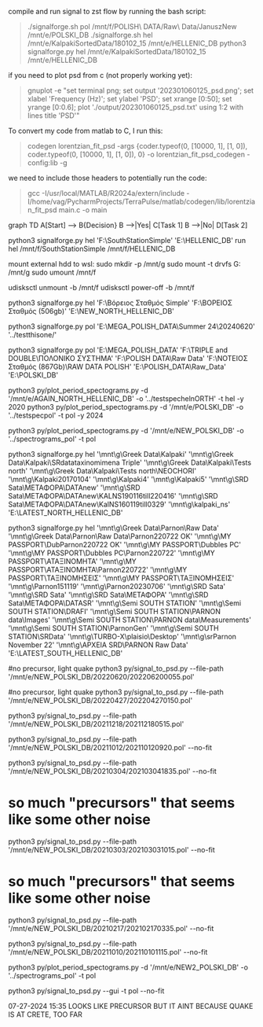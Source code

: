 
compile and run signal to zst flow by running the bash script:
 > ./signalforge.sh pol /mnt/f/POLISH\ DATA/Raw\ Data/JanuszNew /mnt/e/POLSKI_DB
 > ./signalforge.sh hel /mnt/e/KalpakiSortedData/180102_15 /mnt/e/HELLENIC_DB
 > python3 signalforge.py hel /mnt/e/KalpakiSortedData/180102_15 /mnt/e/HELLENIC_DB

if you need to plot psd from c (not properly working yet):
 > gnuplot -e "set terminal png; set output '202301060125_psd.png'; set xlabel 'Frequency (Hz)'; set ylabel 'PSD'; set xrange [0:50]; set yrange [0:0.6]; plot './output/202301060125_psd.txt' using 1:2 with lines title 'PSD'"

To convert my code from matlab to C, I run this:
 > codegen lorentzian_fit_psd -args {coder.typeof(0, [10000, 1], [1, 0]), coder.typeof(0, [10000, 1], [1, 0]), 0} -o lorentzian_fit_psd_codegen -config:lib -g

we need to include those headers to potentially run the code:
 > gcc -I/usr/local/MATLAB/R2024a/extern/include -I/home/vag/PycharmProjects/TerraPulse/matlab/codegen/lib/lorentzian_fit_psd main.c -o main

graph TD
    A[Start] --> B{Decision}
    B -->|Yes| C[Task 1]
    B -->|No| D[Task 2]

python3 signalforge.py hel 'F:\SouthStationSimple' 'E:\HELLENIC_DB'
run hel /mnt/f/SouthStationSimple /mnt/f/HELLENIC_DB


mount external hdd to wsl:
sudo mkdir -p /mnt/g
sudo mount -t drvfs G: /mnt/g
sudo umount /mnt/f

udisksctl unmount -b /mnt/f
udisksctl power-off -b /mnt/f


python3 signalforge.py hel 'F:\Βόρειος Σταθμός Simple' 'F:\ΒΟΡΕΙΟΣ Σταθμός (506gb)' 'E:\NEW_NORTH_HELLENIC_DB' 

python3 signalforge.py pol 'E:\MEGA_POLISH_DATA\Summer 24\20240620' '../testthisone/'

python3 signalforge.py pol 'E:\MEGA_POLISH_DATA' 'F:\TRIPLE and DOUBLE\ΠΟΛΟΝΙΚΟ ΣΥΣΤΗΜΑ' 'F:\POLISH DATA\Raw Data' 'F:\ΝΟΤΕΙΟΣ Σταθμός (867Gb)\RAW DATA POLISH' 'E:\POLISH_DATA\Raw_Data' 'E:\POLSKI_DB'

python3 py/plot_period_spectograms.py -d '/mnt/e/AGAIN_NORTH_HELLENIC_DB' -o '../testspechelnORTH' -t hel -y 2020
python3 py/plot_period_spectograms.py -d '/mnt/e/POLSKI_DB' -o '../testspecpol' -t pol -y 2024

python3 py/plot_period_spectograms.py -d '/mnt/e/NEW_POLSKI_DB' -o '../spectrograms_pol' -t pol

python3 signalforge.py hel '\mnt\g\Greek Data\Kalpaki' '\mnt\g\Greek Data\Kalpaki\SRdatataxinomimena Triple' '\mnt\g\Greek Data\Kalpaki\Tests north' '\mnt\g\Greek Data\Kalpaki\Tests north\NEOCHORI' '\mnt\g\Kalpaki20170104' '\mnt\g\Kalpaki4' '\mnt\g\Kalpaki5' '\mnt\g\SRD Sata\ΜΕΤΑΦΟΡΑ\DATAnew' '\mnt\g\SRD Sata\ΜΕΤΑΦΟΡΑ\DATAnew\KALNS190116till220416' '\mnt\g\SRD Sata\ΜΕΤΑΦΟΡΑ\DATAnew\KalNS160119till0329' '\mnt\g\kalpaki_ns' 'E:\LATEST_NORTH_HELLENIC_DB'

python3 signalforge.py hel '\mnt\g\Greek Data\Parnon\Raw Data' '\mnt\g\Greek Data\Parnon\Raw Data\Parnon220722  OK' '\mnt\g\MY PASSPORT\DubParnon220722  OK' '\mnt\g\MY PASSPORT\Dubbles PC' '\mnt\g\MY PASSPORT\Dubbles PC\Parnon220722' '\mnt\g\MY PASSPORT\ΑΤΑΞΙΝΟΜΗΤΑ' '\mnt\g\MY PASSPORT\ΑΤΑΞΙΝΟΜΗΤΑ\Parnon220722' '\mnt\g\MY PASSPORT\ΤΑΞΙΝΟΜΗΣΕΙΣ' '\mnt\g\MY PASSPORT\ΤΑΞΙΝΟΜΗΣΕΙΣ' '\mnt\g\Parnon151119' '\mnt\g\Parnon20230706' '\mnt\g\SRD Sata' '\mnt\g\SRD Sata' '\mnt\g\SRD Sata\ΜΕΤΑΦΟΡΑ' '\mnt\g\SRD Sata\ΜΕΤΑΦΟΡΑ\DATASR' '\mnt\g\Semi SOUTH STATION' '\mnt\g\Semi SOUTH STATION\DRAFI' '\mnt\g\Semi SOUTH STATION\PARNON data\Images' '\mnt\g\Semi SOUTH STATION\PARNON data\Measurements' '\mnt\g\Semi SOUTH STATION\ParnonGen' '\mnt\g\Semi SOUTH STATION\SRData' '\mnt\g\TURBO-X\plaisio\Desktop' '\mnt\g\srParnon November 22' '\mnt\g\ΑΡΧΕΙΑ SRD\PARNON Raw Data' 'E:\LATEST_SOUTH_HELLENIC_DB'



#no precursor, light quake
python3 py/signal_to_psd.py --file-path '/mnt/e/NEW_POLSKI_DB/20220620/202206200055.pol'

#no precursor, light quake
python3 py/signal_to_psd.py --file-path '/mnt/e/NEW_POLSKI_DB/20220427/202204270150.pol' 


python3 py/signal_to_psd.py --file-path '/mnt/e/NEW_POLSKI_DB/20211218/202112180515.pol'

python3 py/signal_to_psd.py --file-path '/mnt/e/NEW_POLSKI_DB/20211012/202110120920.pol' --no-fit

python3 py/signal_to_psd.py --file-path '/mnt/e/NEW_POLSKI_DB/20210304/202103041835.pol' --no-fit

# so much "precursors" that seems like some other noise
python3 py/signal_to_psd.py --file-path '/mnt/e/NEW_POLSKI_DB/20210303/202103031015.pol' --no-fit

# so much "precursors" that seems like some other noise
python3 py/signal_to_psd.py --file-path '/mnt/e/NEW_POLSKI_DB/20210217/202102170335.pol' --no-fit

python3 py/signal_to_psd.py --file-path '/mnt/e/NEW_POLSKI_DB/20211010/202110101115.pol' --no-fit

python3 py/plot_period_spectograms.py -d '/mnt/e/NEW2_POLSKI_DB' -o '../spectrograms_pol' -t pol

python3 py/signal_to_psd.py --gui -t pol --no-fit


07-27-2024 15:35 LOOKS LIKE PRECURSOR BUT IT AINT BECAUSE QUAKE IS AT CRETE, TOO FAR